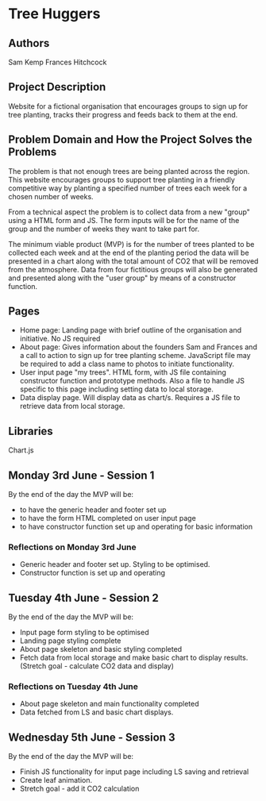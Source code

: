# Tree Huggers

## Authors

Sam Kemp
Frances Hitchcock

## Project Description

Website for a fictional organisation that encourages groups to sign up for tree planting, tracks their progress and feeds back to them at the end.

## Problem Domain and How the Project Solves the Problems

The problem is that not enough trees are being planted across the region. This website encourages groups to support tree planting in a friendly competitive way by planting a specified number of trees each week for a chosen number of weeks.

From a technical aspect the problem is to collect data from a new "group" using a HTML form and JS. The form inputs will be for the name of the group and the number of weeks they want to take part for.

The minimum viable product (MVP) is for the number of trees planted to be collected each week and at the end of the planting period the data will be presented in a chart along with the total amount of CO2 that will be removed from the atmosphere. Data from four fictitious groups will also be generated and presented along with the "user group" by means of a constructor function.

## Pages

- Home page: Landing page with brief outline of the organisation and initiative. No JS required
- About page: Gives information about the founders Sam and Frances and a call to action to sign up for tree planting scheme. JavaScript file may be required to add a class name to photos to initiate functionality.
- User input page "my trees". HTML form, with JS file containing constructor function and prototype methods. Also a file to handle JS specific to this page including setting data to local storage.
- Data display page. Will display data as chart/s. Requires a JS file to retrieve data from local storage.

## Libraries

Chart.js

## Monday 3rd June - Session 1

By the end of the day the MVP will be:

- to have the generic header and footer set up
- to have the form HTML completed on user input page
- to have constructor function set up and operating for basic information

### Reflections on Monday 3rd June

- Generic header and footer set up. Styling to be optimised.
- Constructor function is set up and operating

## Tuesday 4th June - Session 2

By the end of the day the MVP will be:

- Input page form styling to be optimised
- Landing page styling complete
- About page skeleton and basic styling completed
- Fetch data from local storage and make basic chart to display results. (Stretch goal - calculate CO2 data and display)

### Reflections on Tuesday 4th June

- About page skeleton and main functionality completed
- Data fetched from LS and basic chart displays.

## Wednesday 5th June - Session 3

By the end of the day the MVP will be:

- Finish JS functionality for input page including LS saving and retrieval
- Create leaf animation.
- Stretch goal - add it CO2 calculation
